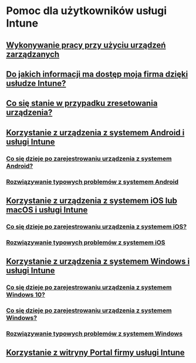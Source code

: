 # Pomoc dla użytkowników usługi Intune
## [Wykonywanie pracy przy użyciu urządzeń zarządzanych](use-managed-devices-to-get-work-done.md)
## [Do jakich informacji ma dostęp moja firma dzięki usłudze Intune?](what-info-can-your-company-see-when-you-enroll-your-device-in-intune.md)
## [Co się stanie w przypadku zresetowania urządzenia?](what-happens-if-you-reset-your-device-cpwebsite.md)
## [Korzystanie z urządzenia z systemem Android i usługi Intune](using-your-android-device-with-intune.md)
### [Co się dzieje po zarejestrowaniu urządzenia z systemem Android?](what-happens-if-you-install-the-company-portal-app-and-enroll-your-device-in-intune-android.md)
### [Rozwiązywanie typowych problemów z systemem Android](troubleshoot-your-device-android.md)
## [Korzystanie z urządzenia z systemem iOS lub macOS i usługi Intune](using-your-iOS-or-macOS-device-with-intune.md)
### [Co się dzieje po zarejestrowaniu urządzenia z systemem iOS?](what-happens-if-you-install-the-company-portal-app-and-enroll-your-device-in-intune-ios.md)
### [Rozwiązywanie typowych problemów z systemem iOS](troubleshoot-your-device-iOS.md)
## [Korzystanie z urządzenia z systemem Windows i usługi Intune](using-your-windows-device-with-intune.md)
### [Co się dzieje po zarejestrowaniu urządzenia z systemem Windows 10?](what-happens-if-you-install-the-company-portal-app-and-enroll-your-device-in-intune-windows10.md)
### [Co się dzieje po zarejestrowaniu urządzenia z systemem Windows?](what-happens-if-you-install-the-company-portal-app-and-enroll-your-device-in-intune-windows.md)
### [Rozwiązywanie typowych problemów z systemem Windows](troubleshoot-your-device-windows.md)
## [Korzystanie z witryny Portal firmy usługi Intune](using-the-intune-company-portal-website.md)
